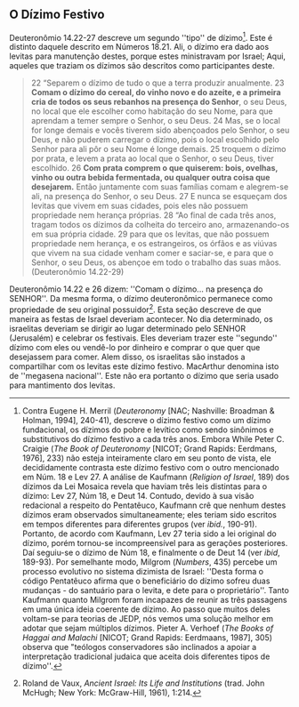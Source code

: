 ## O Dízimo Festivo ##

Deuteronômio 14.22-27 descreve um segundo ''tipo'' de dízimo[^59].  Este é distinto daquele descrito em Números 18.21.  Ali, o dízimo era dado aos levitas para manutenção destes, porque estes ministravam por Israel; Aqui, aqueles que traziam os dízimos são descritos como participantes deste. 

> 22 “Separem o dízimo de tudo o que a terra produzir anualmente. 23 **Comam o dízimo do cereal, do vinho novo e do azeite, e a primeira cria de todos os seus rebanhos na presença do Senhor**, o seu Deus, no local que ele escolher como habitação do seu Nome, para que aprendam a temer sempre o Senhor, o seu Deus. 24 Mas, se o local for longe demais e vocês tiverem sido abençoados pelo Senhor, o seu Deus, e não puderem carregar o dízimo, pois o local escolhido pelo Senhor para ali pôr o seu Nome é longe demais. 25 troquem o dízimo por prata, e levem a prata ao local que o Senhor, o seu Deus, tiver escolhido. 26 **Com prata comprem o que quiserem: bois, ovelhas, vinho ou outra bebida fermentada, ou qualquer outra coisa que desejarem.** Então juntamente com suas famílias comam e alegrem-se ali, na presença do Senhor, o seu Deus. 27 E nunca se esqueçam dos levitas que vivem em suas cidades, pois eles não possuem propriedade nem herança próprias.  28 “Ao final de cada três anos, tragam todos os dízimos da colheita do terceiro ano, armazenando-os em sua própria cidade. 29 para que os levitas, que não possuem propriedade nem herança, e os estrangeiros, os órfãos e as viúvas que vivem na sua cidade venham comer e saciar-se, e para que o Senhor, o seu Deus, os abençoe em todo o trabalho das suas mãos. (Deuteronômio 14.22-29)

Deuteronômio 14.22 e 26 dizem: ''Comam o dízimo... na presença do SENHOR''.  Da mesma forma, o dízimo deuteronômico permanece como propriedade de seu original possuidor[^60].  Esta seção descreve de que maneira as festas de Israel deveriam acontecer.  No dia determinado, os israelitas deveriam se dirigir ao lugar determinado pelo SENHOR (Jerusalém) e celebrar os festivais.  Eles deveriam trazer este ''segundo'' dízimo com eles ou vendê-lo por dinheiro e comprar o que quer que desejassem para comer.  Alem disso, os israelitas são instados a compartilhar com os levitas este dízimo festivo.  MacArthur denomina isto de ''megasena nacional''.  Este não era portanto o dízimo que seria usado para mantimento dos levitas.

[^59]: Contra Eugene H. Merril (_Deuteronomy_ [NAC; Nashville: Broadman & Holman, 1994], 240-41), descreve o dízimo festivo como um dízimo fundacional, os dízimos do pobre e levítico como sendo sinônimos e substitutivos do dízimo festivo a cada três anos.  Embora While Peter C. Craigie (_The Book of Deuteronomy_ [NICOT; Grand Rapids: Eerdmans, 1976], 233) não esteja inteiramente claro em seu ponto de vista, ele decididamente contrasta este dízimo festivo com o outro mencionado em Núm. 18 e Lev 27.  A análise de Kaufmann (_Religion of Israel_, 189) dos dízimos da Lei Mosaica revela que haviam três leis distintas para o dízimo: Lev 27, Núm 18, e Deut 14.  Contudo, devido à sua visão redacional a respeito do Pentatêuco, Kaufmann crê que nenhum destes dízimos eram observados simultaneamente; eles teriam sido escritos em tempos diferentes para diferentes grupos (ver _ibid._, 190-91).  Portanto, de acordo com Kaufmann, Lev 27 teria sido a lei original do dízimo, porém tornou-se incompreensível para as gerações posteriores.  Daí seguiu-se o dízimo de Núm 18, e finalmente o de Deut 14 (ver _ibid_, 189-93).  Por semelhante modo, Milgrom (_Numbers_, 435) percebe um processo evolutivo no sistema dizimista de Israel: ''Desta forma o código Pentatêuco afirma que o beneficiário do dízimo sofreu duas mudanças - do santuário para o levita, e dete para o proprietário''.  Tanto Kaufmann quanto Milgrom foram incapazes de reunir  as três passagens em uma única ideia coerente de dízimo.  Ao passo que muitos deles voltam-se para teorias de JEDP, nós vemos uma solução melhor em adotar que sejam múltiplos dízimos.  Pieter A. Verhoef (_The Books of Haggai and Malachi_ [NICOT; Grand Rapids: Eerdmaans, 1987], 305) observa que "teólogos conservadores são inclinados a apoiar a interpretação tradicional judaica que aceita dois diferentes tipos de dízimo''.
[^60]: Roland de Vaux, _Ancient Israel: Its Life and Institutions_ (trad. John McHugh; New York: McGraw-Hill, 1961), 1:214.
